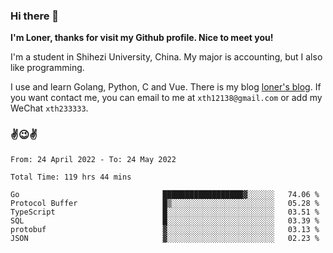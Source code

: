 ### Hi there 👋️

**I'm Loner, thanks for visit my Github profile. Nice to meet you!**

I'm a student in Shihezi University, China. My major is accounting, but I also like programming.

I use and learn Golang, Python, C and Vue. There is my blog [loner's blog](https://www.loner1024.top).  If you want contact me, you can email to me at `xth12138@gmail.com` or add my WeChat `xth233333`.

### ✌️😉✌️

<!--START_SECTION:waka-->

```text
From: 24 April 2022 - To: 24 May 2022

Total Time: 119 hrs 44 mins

Go                                ██████████████████▓░░░░░░   74.06 %
Protocol Buffer                   █▒░░░░░░░░░░░░░░░░░░░░░░░   05.28 %
TypeScript                        █░░░░░░░░░░░░░░░░░░░░░░░░   03.51 %
SQL                               █░░░░░░░░░░░░░░░░░░░░░░░░   03.39 %
protobuf                          ▓░░░░░░░░░░░░░░░░░░░░░░░░   03.13 %
JSON                              ▓░░░░░░░░░░░░░░░░░░░░░░░░   02.23 %
```

<!--END_SECTION:waka-->



